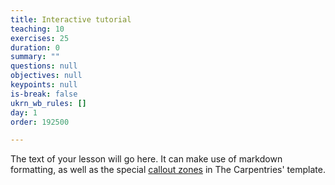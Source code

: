 ```yaml
---
title: Interactive tutorial
teaching: 10
exercises: 25
duration: 0
summary: ""
questions: null
objectives: null
keypoints: null
is-break: false
ukrn_wb_rules: []
day: 1
order: 192500

---
```

The text of your lesson will go here.
It can make use of markdown formatting, as well as the special [callout zones](https://ukrn-open-research.github.io/ukrn-wb-lesson-templates/text-lesson/index.html#examples) in The Carpentries' template.
